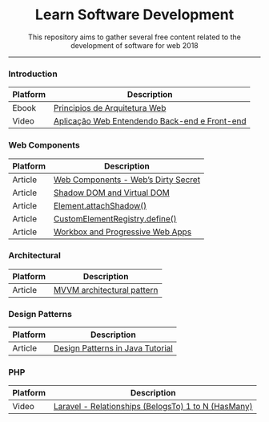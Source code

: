 <h1 align="center">Learn Software Development</h1>

<p align="center">This repository aims to gather several free content related to the development of software for web 2018</p>
<hr/>

### Introduction

| Platform | Description |
| ------ | ------ |
| Ebook | [Principios de Arquitetura Web](http://www.argonavis.com.br/cursos/web/WebDesign_1.pdf) |
| Video | [Aplicação Web Entendendo Back-end e Front-end](https://www.youtube.com/watch?v=EEeLl-M5YmI) 

### Web Components

| Platform | Description |
| ------ | ------ |
| Article | [Web Components - Web’s Dirty Secret](https://codeburst.io/web-components-webs-dirty-secret-903cc85847dd) 
| Article | [Shadow DOM and Virtual DOM](https://vuejsfeed.com/blog/learn-the-differences-between-shadow-dom-and-virtual-dom) |
| Article | [Element.attachShadow()](https://developer.mozilla.org/en-US/docs/Web/API/Element/attachShadow) |
| Article | [CustomElementRegistry.define()](https://developer.mozilla.org/en-US/docs/Web/API/CustomElementRegistry/define) |
| Article | [Workbox and Progressive Web Apps](https://developers.google.com/web/tools/workbox/) |

### Architectural

| Platform | Description |
| ------ | ------ |
| Article | [MVVM architectural pattern](https://www.packtpub.com/mapt/book/web_development/9781786469946/2/ch02lvl1sec18/mvvm-architectural-pattern) |


### Design Patterns
| Platform | Description |
| ------ | ------ |
| Article | [Design Patterns in Java Tutorial](https://www.tutorialspoint.com/design_pattern/index.htm) |

### PHP
| Platform | Description |
| ------ | ------ |
| Video | [Laravel - Relationships (BelogsTo) 1 to N (HasMany)](https://www.youtube.com/watch?v=aED6dDS1TB0) |
